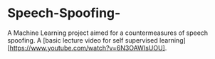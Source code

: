 # Speech-Spoofing-
A Machine Learning project aimed for a countermeasures of speech spoofing. 
A [basic lecture video for self supervised learning][https://www.youtube.com/watch?v=6N3OAWIsUOU].
